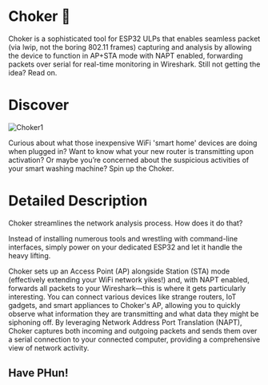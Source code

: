 # Choker 🤙

Choker is a sophisticated tool for ESP32 ULPs that enables seamless packet (via lwip, not the boring 802.11 frames) capturing and analysis by allowing the device to function in AP+STA mode with NAPT enabled, forwarding packets over serial for real-time monitoring in Wireshark. 
Still not getting the idea? Read on.

# Discover

![Choker1](https://github.com/user-attachments/assets/cafbced6-376c-483d-9020-ed7a703d05e8)


Curious about what those inexpensive WiFi 'smart home' devices are doing when plugged in? Want to know what your new router is transmitting upon activation? Or maybe you’re concerned about the suspicious activities of your smart washing machine? Spin up the Choker.

# Detailed Description

Choker streamlines the network analysis process. How does it do that?

Instead of installing numerous tools and wrestling with command-line interfaces, simply power on your dedicated ESP32 and let it handle the heavy lifting.

Choker sets up an Access Point (AP) alongside Station (STA) mode (effectively extending your WiFi network yikes!) and, with NAPT enabled, forwards all packets to your Wireshark—this is where it gets particularly interesting. You can connect various devices like strange routers, IoT gadgets, and smart appliances to Choker's AP, allowing you to quickly observe what information they are transmitting and what data they might be siphoning off. 
By leveraging Network Address Port Translation (NAPT), Choker captures both incoming and outgoing packets and sends them over a serial connection to your connected computer, providing a comprehensive view of network activity.

## Have PHun!
